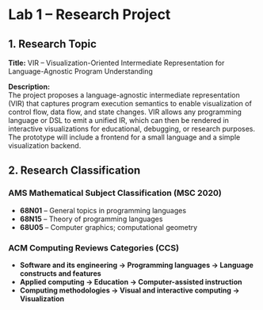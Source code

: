 # Lab 1 – Research Project

## 1. Research Topic

**Title:** VIR – Visualization-Oriented Intermediate Representation for Language-Agnostic Program Understanding

**Description:**  
The project proposes a language-agnostic intermediate representation (VIR) that captures program execution 
semantics to enable visualization of control flow, data flow, and state changes. VIR allows any programming 
language or DSL to emit a unified IR, which can then be rendered in interactive visualizations for educational, 
debugging, or research purposes. The prototype will include a frontend for a small language and a simple 
visualization backend.

## 2. Research Classification

### AMS Mathematical Subject Classification (MSC 2020)
- **68N01** – General topics in programming languages  
- **68N15** – Theory of programming languages  
- **68U05** – Computer graphics; computational geometry

### ACM Computing Reviews Categories (CCS)
- **Software and its engineering → Programming languages → Language constructs and features**  
- **Applied computing → Education → Computer-assisted instruction**  
- **Computing methodologies → Visual and interactive computing → Visualization**
